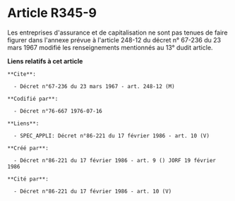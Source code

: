 # Article R345-9

Les entreprises d'assurance et de capitalisation ne sont pas tenues de faire figurer dans l'annexe prévue à l'article 248-12
du décret n° 67-236 du 23 mars 1967 modifié les renseignements mentionnés au 13° dudit article.

**Liens relatifs à cet article**

	**Cite**:

	  - Décret n°67-236 du 23 mars 1967 - art. 248-12 (M)

	**Codifié par**:

	  - Décret n°76-667 1976-07-16

	**Liens**:

	  - SPEC_APPLI: Décret n°86-221 du 17 février 1986 - art. 10 (V)

	**Créé par**:

	  - Décret n°86-221 du 17 février 1986 - art. 9 () JORF 19 février 1986

	**Cité par**:

	  - Décret n°86-221 du 17 février 1986 - art. 10 (V)
